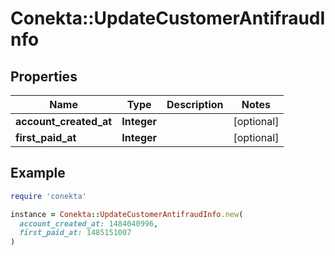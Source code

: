 # Conekta::UpdateCustomerAntifraudInfo

## Properties

| Name | Type | Description | Notes |
| ---- | ---- | ----------- | ----- |
| **account_created_at** | **Integer** |  | [optional] |
| **first_paid_at** | **Integer** |  | [optional] |

## Example

```ruby
require 'conekta'

instance = Conekta::UpdateCustomerAntifraudInfo.new(
  account_created_at: 1484040996,
  first_paid_at: 1485151007
)
```

